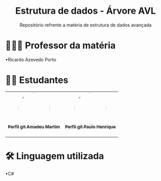 <h1 align="center">Estrutura de dados - Árvore AVL </h1>
<p align="center"> Repositório refrente a matéria de estrutura de dados avançada</p>
<h1>👨🏽‍🏫 Professor da matéria</h1>
<p>  •Ricardo Azevedo Porto</p>
<h1>👨‍💻 Estudantes</h1>
<p>
  <table>
  <tr>
    <td align="center"><a href="https://github.com/amadeu100401"><img style="border-radius: 50%;" src="https://avatars.githubusercontent.com/u/54649985?v=4" width="100px;" alt=""/><br /><sub><b>Perfil git Amadeu Martim</b></sub></a><br /><a href="https://rocketseat.com.br/" title="Rocketseat"></a><br/></td> <td align="center"><a href="https://github.com/PauloMBittencourt"><img style="border-radius: 50%;" src="https://avatars.githubusercontent.com/u/54875444?v=4" width="100px;" alt=""/><br /><sub><b>Perfil git Paulo Henrique</b></sub></a><br /><a href="https://rocketseat.com.br/" title="Rocketseat"></a><br/></td>
  </tr>
</table>
</p>
<h1> 🛠 Linguagem utilizada</h1>
<p>
  •C#
</p>
